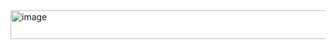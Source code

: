<img width="637" height="46" alt="image" src="https://github.com/user-attachments/assets/73f2b5e3-ec9b-48dc-b0ae-ae81fe13a806" />
